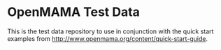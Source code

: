 OpenMAMA Test Data
================================================================================
This is the test data repository to use in conjunction with the quick start
examples from http://www.openmama.org/content/quick-start-guide.
